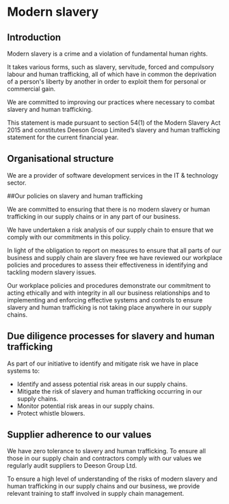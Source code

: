 
# Modern slavery

## Introduction

Modern slavery is a crime and a violation of fundamental human rights. 

It takes various forms, such as slavery, servitude, forced and compulsory labour and human trafficking, all of which have in common the deprivation of a person's liberty by another in order to exploit them for personal or commercial gain.

We are committed to improving our practices where necessary to combat slavery and human trafficking.

This statement is made pursuant to section 54(1) of the Modern Slavery Act 2015 and constitutes Deeson Group Limited’s slavery and human trafficking statement for the current financial year.
 
## Organisational structure

We are a provider of software development services in the IT & technology sector.
 
##Our policies on slavery and human trafficking

We are committed to ensuring that there is no modern slavery or human trafficking in our supply chains or in any part of our business.

We have undertaken a risk analysis of our supply chain to ensure that we comply with our commitments in this policy.

In light of the obligation to report on measures to ensure that all parts of our business and supply chain are slavery free we have reviewed our workplace policies and procedures to assess their effectiveness in identifying and tackling modern slavery issues.

Our workplace policies and procedures demonstrate our commitment to acting ethically and with integrity in all our business relationships and to implementing and enforcing effective systems and controls to ensure slavery and human trafficking is not taking place anywhere in our supply chains.

## Due diligence processes for slavery and human trafficking

As part of our initiative to identify and mitigate risk 
we have in place systems to:

- Identify and assess potential risk areas in our supply chains.
- Mitigate the risk of slavery and human trafficking occurring in our supply chains.
- Monitor potential risk areas in our supply chains.
- Protect whistle blowers.

## Supplier adherence to our values

We have zero tolerance to slavery and human trafficking. To ensure all those in our supply chain and contractors comply with our values we regularly audit suppliers to Deeson Group Ltd. 

To ensure a high level of understanding of the risks of modern slavery and human trafficking in our supply chains and our business, we provide relevant training to staff involved in supply chain management. 
 
 
 
 
 
 
 
